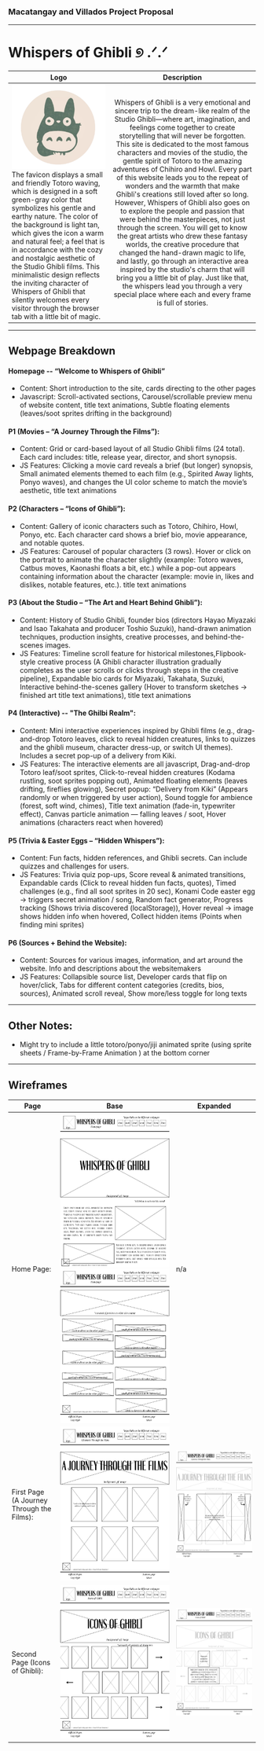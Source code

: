 ### Macatangay and Villados Project Proposal
---
  # Whispers of Ghibli ୭ .ᐟ.ᐟ


| Logo                                                                                                 | Description                                                                                      |
| ------------- |:-------------:|
| ![logo](https://github.com/aravilalado/WDProjBeMacatangayVillados/blob/main/assets/totoro%20logo.webp)   The favicon displays a small and friendly Totoro waving, which is designed in a soft green-gray color that symbolizes his gentle and earthy nature. The color of the background is light tan, which gives the icon a warm and natural feel; a feel that is in accordance with the cozy and nostalgic aesthetic of the Studio Ghibli films. This minimalistic design reflects the inviting character of Whispers of Ghibli that silently welcomes every visitor through the browser tab with a little bit of magic. |   Whispers of Ghibli is a very emotional and sincere trip to the dream-like realm of the Studio Ghibli—where art, imagination, and feelings come together to create storytelling that will never be forgotten. This site is dedicated to the most famous characters and movies of the studio, the gentle spirit of Totoro to the amazing adventures of Chihiro and Howl. Every part of this website leads you to the repeat of wonders and the warmth that make Ghibli's creations still loved after so long. However, Whispers of Ghibli also goes on to explore the people and passion that were behind the masterpieces, not just through the screen. You will get to know the great artists who drew these fantasy worlds, the creative procedure that changed the hand-drawn magic to life, and lastly, go through an interactive area inspired by the studio's charm that will bring you a little bit of play. Just like that, the whispers lead you through a very special place where each and every frame is full of stories. |

---

## Webpage Breakdown

#### Homepage -- “Welcome to Whispers of Ghibli”
- Content: Short introduction to the site, cards directing to the other pages
- Javascript: Scroll-activated sections, Carousel/scrollable preview menu of website content, title text animations, Subtle floating elements (leaves/soot sprites drifting in the background)
  
#### P1 (Movies – “A Journey Through the Films”): 
- Content: Grid or card-based layout of all Studio Ghibli films (24 total). Each card includes: title, release year, director, and short synopsis. 
- JS Features: Clicking a movie card reveals a brief (but longer) synopsis, Small animated elements themed to each film (e.g., Spirited Away lights, Ponyo waves), and changes the UI color scheme to match the movie’s aesthetic, title text animations

#### P2 (Characters – “Icons of Ghibli”):
- Content: Gallery of iconic characters such as Totoro, Chihiro, Howl, Ponyo, etc. Each character card shows a brief bio, movie appearance, and notable quotes.
- JS Features: Carousel of popular characters (3 rows). Hover or click on the portrait to animate the character slightly (example: Totoro waves, Catbus moves, Kaonashi floats a bit, etc.) while a pop-out appears containing information about the character (example: movie in, likes and dislikes, notable features, etc.). title text animations

#### P3 (About the Studio – “The Art and Heart Behind Ghibli”): 
- Content: History of Studio Ghibli, founder bios (directors Hayao Miyazaki and Isao Takahata and producer Toshio Suzuki), hand-drawn animation techniques, production insights, creative processes, 	and behind-the-scenes images.
- JS Features: Timeline scroll feature for historical milestones,Flipbook-style creative process (A Ghibli character illustration gradually completes as the user scrolls or clicks through steps in the creative pipeline), Expandable bio cards for Miyazaki, Takahata, Suzuki, Interactive behind-the-scenes gallery (Hover to transform sketches → finished art title text animations), title text animations

#### P4 (Interactive) -- "The Ghilbi Realm": 
- Content: Mini interactive experiences inspired by Ghibli films (e.g., drag-and-drop Totoro leaves, click to reveal hidden creatures, links to quizzes and the ghibli museum, character dress-up, or switch UI themes). Includes a secret pop-up of a delivery from Kiki. 
- JS Features: The interactive elements are all javascript, Drag-and-drop Totoro leaf/soot sprites, Click-to-reveal hidden creatures (Kodama rustling, soot sprites popping out), Animated floating elements (leaves drifting, fireflies glowing), Secret popup: “Delivery from Kiki” (Appears randomly or when triggered by user action), Sound toggle for ambience (forest, soft wind, chimes), Title text animation (fade-in, typewriter effect), Canvas particle animation — falling leaves / soot, Hover animations (characters react when hovered)
  
#### P5 (Trivia & Easter Eggs – “Hidden Whispers”):
- Content: Fun facts, hidden references, and Ghibli secrets. Can include quizzes and challenges for users.
- JS Features: Trivia quiz pop-ups, Score reveal & animated transitions, Expandable cards (Click to reveal hidden fun facts, quotes), Timed challenges (e.g., find all soot sprites in 20 sec), Konami Code easter egg   → triggers secret animation / song, Random fact generator, Progress tracking (Shows trivia discovered (localStorage)), Hover reveal → image shows hidden info when hovered, Collect hidden items (Points when finding mini sprites)
  
#### P6 (Sources + Behind the Website): 
- Content: Sources for various images, information, and art around the website. Info and descriptions about the websitemakers
- JS Features: Collapsible source list, Developer cards that flip on hover/click, Tabs for different content categories (credits, bios, sources), Animated scroll reveal, Show more/less toggle for long texts

  
---
## Other Notes:
- Might try to include a little totoro/ponyo/jiji animated sprite (using sprite sheets / Frame-by-Frame Animation ) at the bottom corner

---
## Wireframes
| Page | Base | Expanded |
|---|---|---|
| Home Page: | ![Home page 1](https://github.com/aravilalado/WDProjBeMacatangayVillados/blob/main/assets/Homepage%201.png) ![Home page 2](https://github.com/aravilalado/WDProjBeMacatangayVillados/blob/main/assets/Homepage%202.png) | n/a |
| First Page (A Journey Through the Films): | ![1](https://github.com/aravilalado/WDProjBeMacatangayVillados/blob/main/assets/P1%20(Movies%20%E2%80%93%20%E2%80%9CA%20Journey%20Through%20the%20Films%E2%80%9D).png) | ![1 expanded](https://github.com/aravilalado/WDProjBeMacatangayVillados/blob/main/assets/P1%20-%20expanded%20ver.%20(when%20a%20movie%20card%20is%20clicked%20on).png) |
| Second Page (Icons of Ghibli): | ![2](https://github.com/aravilalado/WDProjBeMacatangayVillados/blob/main/assets/P2%20(Characters%20%E2%80%93%20%E2%80%9CIcons%20of%20Ghibli%E2%80%9D).png) | ![2 expanded](https://github.com/aravilalado/WDProjBeMacatangayVillados/blob/main/assets/P2%20(Characters%20%E2%80%93%20%E2%80%9CIcons%20of%20Ghibli%E2%80%9D)%20(2).png) |
